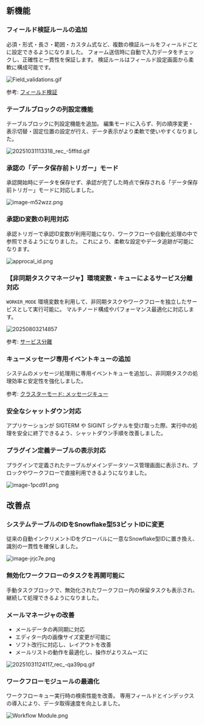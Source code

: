 ## 新機能

### フィールド検証ルールの追加

必須・形式・長さ・範囲・カスタム式など、複数の検証ルールをフィールドごとに設定できるようになりました。
フォーム送信時に自動で入力データをチェックし、正確性と一貫性を保証します。
検証ルールはフィールド設定画面から柔軟に構成可能です。

![Field_validations.gif](https://static-docs.nocobase.com/20251031111521_rec_-6mjzt5.gif)

参考: [フィールド検証](https://docs.nocobase.com/handbook/data-modeling/collection-fields/validation)

### テーブルブロックの列設定機能

テーブルブロックに列設定機能を追加。
編集モードに入らず、列の順序変更・表示切替・固定位置の設定が行え、データ表示がより柔軟で使いやすくなりました。

![20251031113318_rec_-5ffltd.gif](https://static-docs.nocobase.com/20251031113318_rec_-5ffltd.gif)

### 承認の「データ保存前トリガー」モード

承認開始時にデータを保存せず、承認が完了した時点で保存される「データ保存前トリガー」モードに対応しました。

![image-m52wzz.png](https://static-docs.nocobase.com/image-m52wzz.png)

### 承認ID変数の利用対応

承認トリガーで承認ID変数が利用可能になり、ワークフローや自動化処理の中で参照できるようになりました。
これにより、柔軟な設定やデータ追跡が可能になります。

![approcal_id.png](https://static-docs.nocobase.com/image-qsspfn.png)

### 【非同期タスクマネージャ】環境変数・キューによるサービス分離対応

`WORKER_MODE` 環境変数を利用して、非同期タスクやワークフローを独立したサービスとして実行可能に。
マルチノード構成やパフォーマンス最適化に対応します。

![20250803214857](https://static-docs.nocobase.com/20250803214857.png)

参考: [サービス分離](https://docs.nocobase.com/welcome/getting-started/deployment/cluster-mode/services-splitting)

### キューメッセージ専用イベントキューの追加

システムのメッセージ処理用に専用イベントキューを追加し、非同期タスクの処理効率と安定性を強化しました。

参考: [クラスターモード: メッセージキュー](https://docs.nocobase.com/welcome/getting-started/deployment/cluster-mode#message-queue)

### 安全なシャットダウン対応

アプリケーションが SIGTERM や SIGINT シグナルを受け取った際、実行中の処理を安全に終了できるよう、シャットダウン手順を改善しました。

### プラグイン定義テーブルの表示対応

プラグインで定義されたテーブルがメインデータソース管理画面に表示され、ブロックやワークフローで直接利用できるようになりました。

![image-1pcd91.png](https://static-docs.nocobase.com/image-1pcd91.png)

## 改善点

### システムテーブルのIDをSnowflake型53ビットIDに変更

従来の自動インクリメントIDをグローバルに一意なSnowflake型IDに置き換え、識別の一貫性を確保しました。

![image-jrjc7e.png](https://static-docs.nocobase.com/image-jrjc7e.png)

### 無効化ワークフローのタスクを再開可能に

手動タスクブロックで、無効化されたワークフロー内の保留タスクも表示され、継続して処理できるようになりました。

### メールマネージャの改善

* メールデータの再同期に対応
* エディター内の画像サイズ変更が可能に
* ソフト改行に対応し、レイアウトを改善
* メールリストの動作を最適化し、操作がよりスムーズに

![20251031124117_rec_-qa39pq.gif](https://static-docs.nocobase.com/20251031124117_rec_-qa39pq.gif)

### ワークフローモジュールの最適化

ワークフローキュー実行時の検索性能を改善。
専用フィールドとインデックスの導入により、データ取得速度を向上しました。

![Workflow Module.png](https://static-docs.nocobase.com/image-5b3byb.png)
